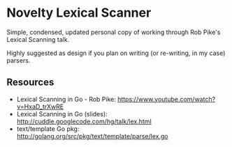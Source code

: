 Novelty Lexical Scanner
===========

Simple, condensed, updated personal copy of working through Rob Pike's Lexical Scanning talk.

Highly suggested as design if you plan on writing (or re-writing, in my case) parsers.

## Resources
* Lexical Scanning in Go - Rob Pike:	https://www.youtube.com/watch?v=HxaD_trXwRE
* Lexical Scanning in Go (slides):	http://cuddle.googlecode.com/hg/talk/lex.html
* text/template Go pkg:				http://golang.org/src/pkg/text/template/parse/lex.go
